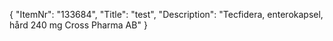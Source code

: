 {
  "ItemNr": "133684",
  "Title": "test",
  "Description": "Tecfidera, enterokapsel, hård 240 mg Cross Pharma AB"
}